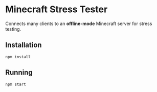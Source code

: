 # Minecraft Stress Tester

Connects many clients to an **offline-mode** Minecraft server for stress testing.

## Installation
```console
npm install
```

## Running
```console
npm start
```

